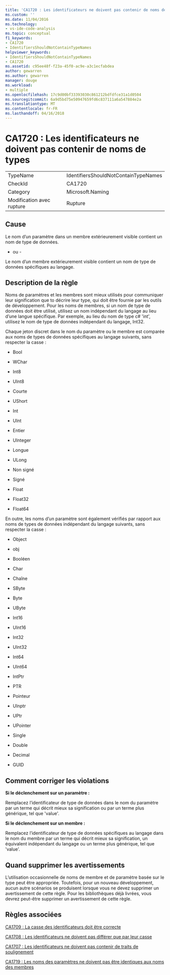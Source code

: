 ```yaml
---
title: 'CA1720 : Les identificateurs ne doivent pas contenir de noms de types | Documents Microsoft'
ms.custom: ''
ms.date: 11/04/2016
ms.technology:
- vs-ide-code-analysis
ms.topic: conceptual
f1_keywords:
- CA1720
- IdentifiersShouldNotContainTypeNames
helpviewer_keywords:
- IdentifiersShouldNotContainTypeNames
- CA1720
ms.assetid: c95ee48f-f23a-45f0-ac9e-a3c1ecfabdea
author: gewarren
ms.author: gewarren
manager: douge
ms.workload:
- multiple
ms.openlocfilehash: 17c9d00bf33393030c861212bdfdfce31a1d0504
ms.sourcegitcommit: 6a9d5bd75e50947659fd6c837111a6a547884e2a
ms.translationtype: MT
ms.contentlocale: fr-FR
ms.lasthandoff: 04/16/2018
---
```

# <a name="ca1720-identifiers-should-not-contain-type-names"></a>CA1720 : Les identificateurs ne doivent pas contenir de noms de types
|||  
|-|-|  
|TypeName|IdentifiersShouldNotContainTypeNames|  
|CheckId|CA1720|  
|Category|Microsoft.Naming|  
|Modification avec rupture|Rupture|  
  
## <a name="cause"></a>Cause  
 Le nom d’un paramètre dans un membre extérieurement visible contient un nom de type de données.  
  
 - ou -  
  
 Le nom d’un membre extérieurement visible contient un nom de type de données spécifiques au langage.  
  
## <a name="rule-description"></a>Description de la règle  
 Noms de paramètres et les membres sont mieux utilisés pour communiquer leur signification que to décrire leur type, qui doit être fournie par les outils de développement. Pour les noms de membres, si un nom de type de données doit être utilisé, utilisez un nom indépendant du langage au lieu d’une langue spécifique. Par exemple, au lieu du nom de type c# 'int', utilisez le nom de type de données indépendant du langage, Int32.  
  
 Chaque jeton discret dans le nom du paramètre ou le membre est comparée aux noms de types de données spécifiques au langage suivants, sans respecter la casse :  
  
-   Bool  
  
-   WChar  
  
-   Int8  
  
-   UInt8  
  
-   Courte  
  
-   UShort  
  
-   Int  
  
-   UInt  
  
-   Entier  
  
-   UInteger  
  
-   Longue  
  
-   ULong  
  
-   Non signé  
  
-   Signé  
  
-   Float  
  
-   Float32  
  
-   Float64  
  
 En outre, les noms d’un paramètre sont également vérifiés par rapport aux noms de types de données indépendant du langage suivants, sans respecter la casse :  
  
-   Object  
  
-   obj  
  
-   Booléen  
  
-   Char  
  
-   Chaîne  
  
-   SByte  
  
-   Byte  
  
-   UByte  
  
-   Int16  
  
-   UInt16  
  
-   Int32  
  
-   UInt32  
  
-   Int64  
  
-   UInt64  
  
-   IntPtr  
  
-   PTR  
  
-   Pointeur  
  
-   UInptr  
  
-   UPtr  
  
-   UPointer  
  
-   Single  
  
-   Double  
  
-   Decimal  
  
-   GUID  
  
## <a name="how-to-fix-violations"></a>Comment corriger les violations  
 **Si le déclenchement sur un paramètre :**  
  
 Remplacez l’identificateur de type de données dans le nom du paramètre par un terme qui décrit mieux sa signification ou par un terme plus générique, tel que 'value'.  
  
 **Si le déclenchement sur un membre :**  
  
 Remplacez l’identificateur de type de données spécifiques au langage dans le nom du membre par un terme qui décrit mieux sa signification, un équivalent indépendant du langage ou un terme plus générique, tel que 'value'.  
  
## <a name="when-to-suppress-warnings"></a>Quand supprimer les avertissements  
 L’utilisation occasionnelle de noms de membre et de paramètre basée sur le type peut être appropriée. Toutefois, pour un nouveau développement, aucun autre scénarios se produisent lorsque vous ne devez supprimer un avertissement de cette règle. Pour les bibliothèques déjà livrées, vous devrez peut-être supprimer un avertissement de cette règle.  
  
## <a name="related-rules"></a>Règles associées  
 [CA1709 : La casse des identificateurs doit être correcte](../code-quality/ca1709-identifiers-should-be-cased-correctly.md)  
  
 [CA1708 : Les identificateurs ne doivent pas différer que par leur casse](../code-quality/ca1708-identifiers-should-differ-by-more-than-case.md)  
  
 [CA1707 : Les identificateurs ne doivent pas contenir de traits de soulignement](../code-quality/ca1707-identifiers-should-not-contain-underscores.md)  
  
 [CA1719 : Les noms des paramètres ne doivent pas être identiques aux noms des membres](../code-quality/ca1719-parameter-names-should-not-match-member-names.md)